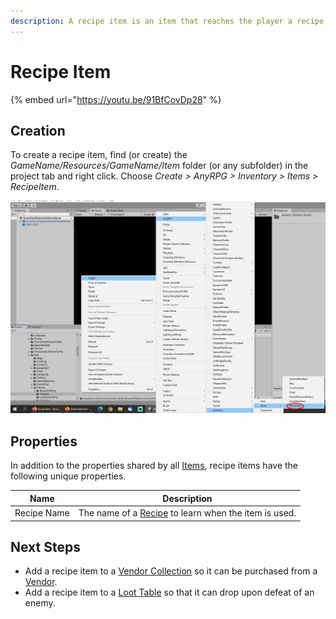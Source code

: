 ```yaml
---
description: A recipe item is an item that reaches the player a recipe when used.
---
```


# Recipe Item

{% embed url="https://youtu.be/91BfCovDp28" %}

## Creation

To create a recipe item, find (or create) the _GameName/Resources/GameName/Item_ folder (or any subfolder) in the project tab and right click.  Choose _Create > AnyRPG > Inventory > Items > RecipeItem_.

![](<../../.gitbook/assets/image (1) (2) (1) (1) (1).png>)

## Properties

In addition to the properties shared by all [Items](./), recipe items have the following unique properties.

| Name        | Description                                                       |
| ----------- | ----------------------------------------------------------------- |
| Recipe Name | The name of a [Recipe](recipe.md) to learn when the item is used. |

## Next Steps

* Add a recipe item to a [Vendor Collection](../vendor-collection.md) so it can be purchased from a [Vendor](../interactable-option-configurations/vendor-config.md).
* Add a recipe item to a [Loot Table](../loot-table.md) so that it can drop upon defeat of an enemy.
